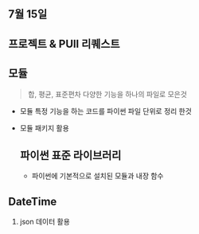 ## 7월 15일
## 프로젝트 & PUll 리퀘스트

## 모듈
> 합, 평균, 표준편차 다양한 기능을 하나의 파일로 모은것

- 모듈
  특정 기능을 하는 코드를 파이썬 파일 단위로 정리 한것

- 모듈 패키지 활용

  ## 파이썬 표준 라이브러리
    -  파이썬에 기본적으로 설치된 모듈과 내장 함수


**DateTime**
  - 

1. json 데이터 활용
